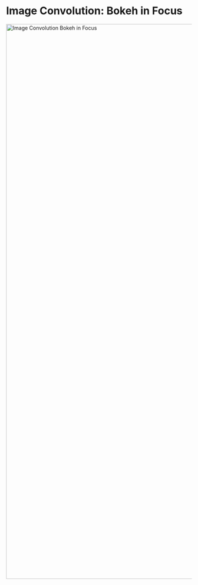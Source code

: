 # Image Convolution: Bokeh in Focus

<img width="1507" alt="Image Convolution Bokeh in Focus" src="https://github.com/visualaiblog/CNNs/assets/54806252/5fcec45d-01a1-42ce-b05c-ca6ed38e617d">
